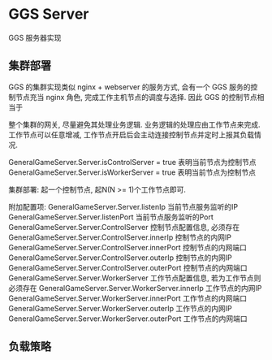 
# GGS Server

GGS 服务器实现

## 集群部署

GGS 的集群实现类似 nginx + webserver 的服务方式,  会有一个 GGS 服务的控制节点充当 nginx 角色, 完成工作主机节点的调度与选择. 因此 GGS 的控制节点相当于

整个集群的网关, 尽量避免其处理业务逻辑. 业务逻辑的处理应由工作节点来完成. 工作节点可以任意增减, 工作节点开启后会主动连接控制节点并定时上报其负载情况.

GeneralGameServer.Server.isControlServer = true  表明当前节点为控制节点
GeneralGameServer.Server.isWorkerServer = true   表明当前节点为控制节点

集群部署: 起一个控制节点, 起N(N >= 1)个工作节点即可.

附加配置项:
GeneralGameServer.Server.listenIp  当前节点服务监听的IP
GeneralGameServer.Server.listenPort  当前节点服务监听的Port
GeneralGameServer.Server.ControlServer  控制节点配置信息, 必须存在
GeneralGameServer.Server.ControlServer.innerIp 控制节点的内网IP
GeneralGameServer.Server.ControlServer.innerPort 控制节点的内网端口
GeneralGameServer.Server.ControlServer.outerIp 控制节点的内网IP
GeneralGameServer.Server.ControlServer.outerPort 控制节点的内网端口
GeneralGameServer.Server.WorkerServer  工作节点配置信息, 若为工作节点则必须存在
GeneralGameServer.Server.WorkerServer.innerIp 工作节点的内网IP
GeneralGameServer.Server.WorkerServer.innerPort 工作节点的内网端口
GeneralGameServer.Server.WorkerServer.outerIp 工作节点的内网IP
GeneralGameServer.Server.WorkerServer.outerPort 工作节点的内网端口

## 负载策略

